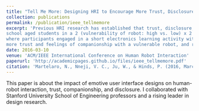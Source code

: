 ```yaml
---
title: "Tell Me More: Designing HRI to Encourage More Trust, Disclosure, and Companionship"
collection: publications
permalink: /publication/ieee_tellmemore
excerpt: 'Previous HRI research has established that trust, disclosure, and a sense of companionship lead to positive outcomes. In this study, we extend existing work by exploring behavioral approaches to increasing these three aspects of HRI. We engaged (N = 61) high
school aged students in a 2 (vulnerability of robot: high vs. low) x 2 (expressivity of robot: high vs. low) between-subjects study
where participants engaged in a short electronics learning activity with a robotic tutor. Our results show that students had
more trust and feelings of companionship with a vulnerable robot, and reported disclosing more with an expressive robot. These findings suggest that vulnerability and expressivity may improve peoples’ relationships with robots.'
date: 2016-03-10
venue: 'ACM/IEEE International Conference on Human Robot Interaction'
paperurl: 'http://academicpages.github.io/files/ieee_tellmemore.pdf'
citation: 'Martelaro, N., Nneji, V. C., Ju, W., & Hinds, P. (2016, March). Tell me more: Designing hri to encourage more trust, disclosure, and companionship. In <i>The Eleventh ACM/IEEE International Conference on Human Robot Interaction </i> (pp. 181-188). IEEE Press.'
---
```

This paper is about the impact of emotive user interface designs on human-robot interaction, trust, companionship, and disclosure. I collaborated with Stanford University School of Engineering professors and a rising leader in design research.
